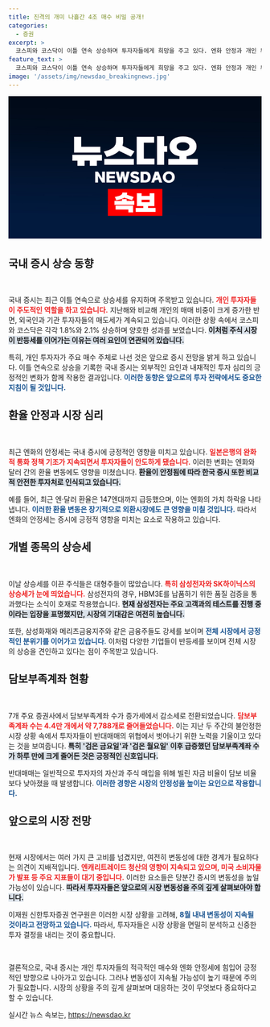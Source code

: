 ```yaml
---
title: 진격의 개미 나흘간 4조 매수 비밀 공개!
categories:
  - 증권
excerpt: >
  코스피와 코스닥이 이틀 연속 상승하며 투자자들에게 희망을 주고 있다. 엔화 안정과 개인 투자자의 순매수가 해결책으로 작용, 담보부족계좌 수는 급감! 증시의 안도감 속 과연 다음 주에도 상승세를 탈 수 있을까?
feature_text: >
  코스피와 코스닥이 이틀 연속 상승하며 투자자들에게 희망을 주고 있다. 엔화 안정과 개인 투자자의 순매수가 해결책으로 작용, 담보부족계좌 수는 급감! 증시의 안도감 속 과연 다음 주에도 상승세를 탈 수 있을까?
image: '/assets/img/newsdao_breakingnews.jpg'
---
```


<p><img src="/assets/img/newsdao_breakingnews.jpg" alt="flaretime 속보" /></p>

<h2 data-ke-size="size26">국내 증시 상승 동향</h2>

<p data-ke-size="size16">&nbsp;</p>

<p>국내 증시는 최근 이틀 연속으로 상승세를 유지하며 주목받고 있습니다. <b><span style="color: #ee2323;">개인 투자자들이 주도적인 역할을 하고 있습니다.</span></b> 지난해와 비교해 개인의 매매 비중이 크게 증가한 반면, 외국인과 기관 투자자들의 매도세가 계속되고 있습니다. 이러한 상황 속에서 코스피와 코스닥은 각각 1.8%와 2.1% 상승하며 양호한 성과를 보였습니다. <b><span style="background-color: #21538527;">이처럼 주식 시장이 반등세를 이어가는 이유는 여러 요인이 연관되어 있습니다.</span></b></p>

<p>특히, 개인 투자자가 주요 매수 주체로 나선 것은 앞으로 증시 전망을 밝게 하고 있습니다. 이틀 연속으로 상승을 기록한 국내 증시는 외부적인 요인과 내재적인 투자 심리의 긍정적인 변화가 함께 작용한 결과입니다. <b><span style="color: #1a5490;">이러한 동향은 앞으로의 투자 전략에서도 중요한 지침이 될 것입니다.</span></b></p>

<h2 data-ke-size="size26">환율 안정과 시장 심리</h2>

<p data-ke-size="size16">&nbsp;</p>

<p>최근 엔화의 안정세는 국내 증시에 긍정적인 영향을 미치고 있습니다. <b><span style="color: #ee2323;">일본은행의 완화적 통화 정책 기조가 지속되면서 투자자들이 안도하게 됐습니다.</span></b> 이러한 변화는 엔화와 달러 간의 환율 변동에도 영향을 미쳤습니다. <b><span style="background-color: #21538527;">환율이 안정됨에 따라 한국 증시 또한 비교적 안전한 투자처로 인식되고 있습니다.</span></b> </p>

<p>예를 들어, 최근 엔·달러 환율은 147엔대까지 급등했으며, 이는 엔화의 가치 하락을 나타냅니다. <b><span style="color: #1a5490;">이러한 환율 변동은 장기적으로 외환시장에도 큰 영향을 미칠 것입니다.</span></b> 따라서 엔화의 안정세는 증시에 긍정적 영향을 미치는 요소로 작용하고 있습니다.</p>

<h2 data-ke-size="size26">개별 종목의 상승세</h2>

<p data-ke-size="size16">&nbsp;</p>

<p>이날 상승세를 이끈 주식들은 대형주들이 많았습니다. <b><span style="color: #ee2323;">특히 삼성전자와 SK하이닉스의 상승세가 눈에 띄었습니다.</span></b> 삼성전자의 경우, HBM3E를 납품하기 위한 품질 검증을 통과했다는 소식이 호재로 작용했습니다. <b><span style="background-color: #21538527;">현재 삼성전자는 주요 고객과의 테스트를 진행 중이라는 입장을 표명했지만, 시장의 기대감은 여전히 높습니다.</span></b></p>

<p>또한, 삼성화재와 메리츠금융지주와 같은 금융주들도 강세를 보이며 <b><span style="color: #1a5490;">전체 시장에서 긍정적인 분위기를 이어가고 있습니다.</span></b> 이처럼 다양한 기업들이 반등세를 보이며 전체 시장의 상승을 견인하고 있다는 점이 주목받고 있습니다.</p>

<h2 data-ke-size="size26">담보부족계좌 현황</h2>

<p data-ke-size="size16">&nbsp;</p>

<p>7개 주요 증권사에서 담보부족계좌 수가 증가세에서 감소세로 전환되었습니다. <b><span style="color: #ee2323;">담보부족계좌 수는 4.4만 개에서 약 7,788개로 줄어들었습니다.</span></b> 이는 지난 두 주간의 불안정한 시장 상황 속에서 투자자들이 반대매매의 위협에서 벗어나기 위한 노력을 기울이고 있다는 것을 보여줍니다. <b><span style="background-color: #21538527;">특히 '검은 금요일'과 '검은 월요일' 이후 급증했던 담보부족계좌 수가 하루 만에 크게 줄어든 것은 긍정적인 신호입니다.</span></b> </p>

<p>반대매매는 일반적으로 투자자의 자산과 주식 매입을 위해 빌린 자금 비율이 담보 비율보다 낮아졌을 때 발생합니다. <b><span style="color: #1a5490;">이러한 경향은 시장의 안정성을 높이는 요인으로 작용합니다.</span></b> </p>

<h2 data-ke-size="size26">앞으로의 시장 전망</h2>

<p data-ke-size="size16">&nbsp;</p>

<p>현재 시장에서는 여러 가지 큰 고비를 넘겼지만, 여전히 변동성에 대한 경계가 필요하다는 의견이 지배적입니다. <b><span style="color: #ee2323;">엔캐리트레이드 청산의 영향이 지속되고 있으며, 미국 소비자물가 발표 등 주요 지표들이 대기 중입니다.</span></b> 이러한 요소들은 당분간 증시의 변동성을 높일 가능성이 있습니다. <b><span style="background-color: #21538527;">따라서 투자자들은 앞으로의 시장 변동성을 주의 깊게 살펴보아야 합니다.</span></b> </p>

<p>이재원 신한투자증권 연구원은 이러한 시장 상황을 고려해, <b><span style="color: #1a5490;">8월 내내 변동성이 지속될 것이라고 전망하고 있습니다.</span></b> 따라서, 투자자들은 시장 상황을 면밀히 분석하고 신중한 투자 결정을 내리는 것이 중요합니다. </p>

<p data-ke-size="size16">&nbsp;</p> 

<p>결론적으로, 국내 증시는 개인 투자자들의 적극적인 매수와 엔화 안정세에 힘입어 긍정적인 방향으로 나아가고 있습니다. 그러나 변동성이 지속될 가능성이 높기 때문에 주의가 필요합니다. 시장의 상황을 주의 깊게 살펴보며 대응하는 것이 무엇보다 중요하다고 할 수 있습니다.</p>
실시간 뉴스 속보는, <a href="https://newsdao.kr" rel="dofollow">https://newsdao.kr</a>


